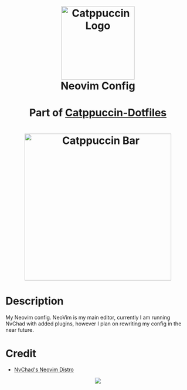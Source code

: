 
  <div align='center'>
  <h1>
    <div>
      <img src='https://github.com/DefinitelyNotSimon13/Catppuccin-Dotfiles/blob/main/assets/catppuccinCat.png'  alt='Catppuccin Logo' width=200>
    </div>
    <div>
      Neovim Config
      <h4>Part of <a href="https://github.com/DefinitelyNotSimon13/Catppuccin-Dotfiles/">Catppuccin-Dotfiles</a><h4>
    </div>
    <div>
      <img src='https://github.com/DefinitelyNotSimon13/Catppuccin-Dotfiles/blob/main/assets/catppuccinBar.png' alt='Catppuccin Bar' width=400>
    </div>
  </h1>
</div>
        
# Description
My Neovim config. NeoVim is my main editor, currently I am running NvChad with added plugins, however I plan on rewriting my config in the near future.
# Credit
- [NvChad's Neovim Distro](https://github.com/NvChad/NvChad)

<p align="center"><img src="https://raw.githubusercontent.com/catppuccin/catppuccin/main/assets/footers/gray0_ctp_on_line.svg?sanitize=true" /></p>
